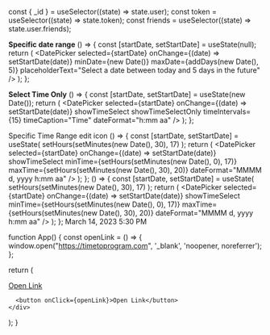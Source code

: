   const { _id } = useSelector((state) => state.user);
  const token = useSelector((state) => state.token);
  const friends = useSelector((state) => state.user.friends);

**Specific date range**
() => {
  const [startDate, setStartDate] = useState(null);
  return (
    <DatePicker
      selected={startDate}
      onChange={(date) => setStartDate(date)}
      minDate={new Date()}
      maxDate={addDays(new Date(), 5)}
      placeholderText="Select a date between today and 5 days in the future"
    />
  );
};

**Select Time Only**
() => {
  const [startDate, setStartDate] = useState(new Date());
  return (
    <DatePicker
      selected={startDate}
      onChange={(date) => setStartDate(date)}
      showTimeSelect
      showTimeSelectOnly
      timeIntervals={15}
      timeCaption="Time"
      dateFormat="h:mm aa"
    />
  );
};


Specific Time Range
edit icon
() => {
  const [startDate, setStartDate] = useState(
    setHours(setMinutes(new Date(), 30), 17)
  );
  return (
    <DatePicker
      selected={startDate}
      onChange={(date) => setStartDate(date)}
      showTimeSelect
      minTime={setHours(setMinutes(new Date(), 0), 17)}
      maxTime={setHours(setMinutes(new Date(), 30), 20)}
      dateFormat="MMMM d, yyyy h:mm aa"
    />
  );
};
() => {
  const [startDate, setStartDate] = useState(
    setHours(setMinutes(new Date(), 30), 17)
  );
  return (
    <DatePicker
      selected={startDate}
      onChange={(date) => setStartDate(date)}
      showTimeSelect
      minTime={setHours(setMinutes(new Date(), 0), 17)}
      maxTime={setHours(setMinutes(new Date(), 30), 20)}
      dateFormat="MMMM d, yyyy h:mm aa"
    />
  );
};
March 14, 2023 5:30 PM


function App() {
  const openLink = () => {
    window.open("https://timetoprogram.com", '_blank', 'noopener, noreferrer');
  };

  return (
    <div>
      <a href="https://google.com" target="_blank" rel="noopener noreferrer">
        Open Link
      </a>

      <button onClick={openLink}>Open Link</button>
    </div>
  );
}